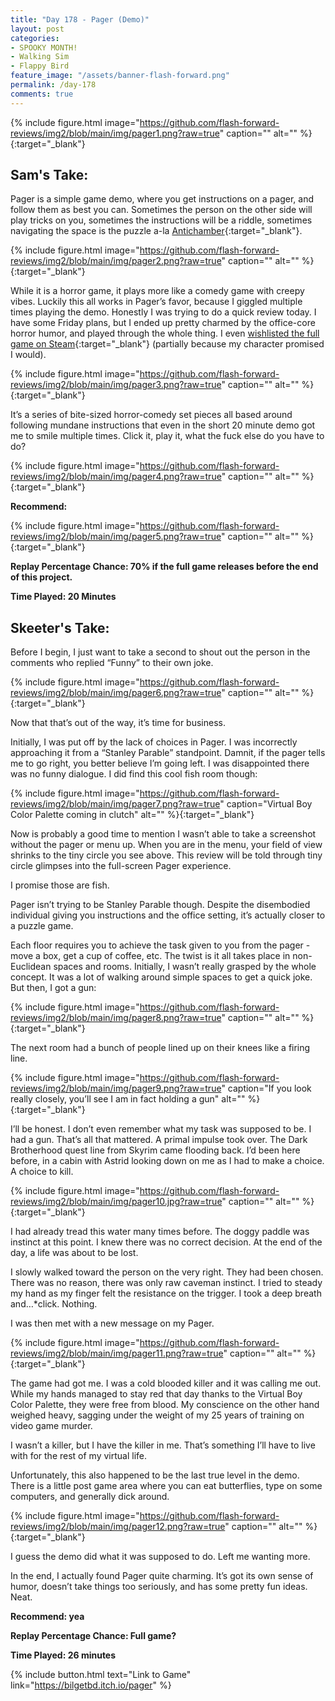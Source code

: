 ```yaml
---
title: "Day 178 - Pager (Demo)"
layout: post
categories:
- SPOOKY MONTH!
- Walking Sim
- Flappy Bird
feature_image: "/assets/banner-flash-forward.png"
permalink: /day-178
comments: true
---
```


{% include figure.html image="https://github.com/flash-forward-reviews/img2/blob/main/img/pager1.png?raw=true" caption="" alt="" %}{:target="_blank"}

## Sam's Take:

Pager is a simple game demo, where you get instructions on a pager, and follow them as best you can. Sometimes the person on the other side will play tricks on you, sometimes the instructions will be a riddle, sometimes navigating the space is the puzzle a-la [Antichamber](https://store.steampowered.com/app/219890/Antichamber/){:target="_blank"}.

{% include figure.html image="https://github.com/flash-forward-reviews/img2/blob/main/img/pager2.png?raw=true" caption="" alt="" %}{:target="_blank"}

While it is a horror game, it plays more like a comedy game with creepy vibes. Luckily this all works in Pager’s favor, because I giggled multiple times playing the demo. Honestly I was trying to do a quick review today. I have some Friday plans, but I ended up pretty charmed by the office-core horror humor, and played through the whole thing. I even [wishlisted the full game on Steam](https://store.steampowered.com/app/2810550/PAGER/){:target="_blank"} (partially because my character promised I would).

{% include figure.html image="https://github.com/flash-forward-reviews/img2/blob/main/img/pager3.png?raw=true" caption="" alt="" %}{:target="_blank"}

It’s a series of bite-sized horror-comedy set pieces all based around following mundane instructions that even in the short 20 minute demo got me to smile multiple times. Click it, play it, what the fuck else do you have to do?

{% include figure.html image="https://github.com/flash-forward-reviews/img2/blob/main/img/pager4.png?raw=true" caption="" alt="" %}{:target="_blank"}

**Recommend:**

{% include figure.html image="https://github.com/flash-forward-reviews/img2/blob/main/img/pager5.png?raw=true" caption="" alt="" %}{:target="_blank"}

**Replay Percentage Chance: 70% if the full game releases before the end of this project.**

**Time Played: 20 Minutes** 

## Skeeter's Take:

Before I begin, I just want to take a second to shout out the person in the comments who replied “Funny” to their own joke. 

{% include figure.html image="https://github.com/flash-forward-reviews/img2/blob/main/img/pager6.png?raw=true" caption="" alt="" %}{:target="_blank"}

Now that that’s out of the way, it’s time for business. 

Initially, I was put off by the lack of choices in Pager. I was incorrectly approaching it from a “Stanley Parable” standpoint. Damnit, if the pager tells me to go right, you better believe I’m going left. I was disappointed there was no funny dialogue. I did find this cool fish room though: 

{% include figure.html image="https://github.com/flash-forward-reviews/img2/blob/main/img/pager7.png?raw=true" caption="Virtual Boy Color Palette coming in clutch" alt="" %}{:target="_blank"}

Now is probably a good time to mention I wasn’t able to take a screenshot without the pager or menu up. When you are in the menu, your field of view shrinks to the tiny circle you see above. This review will be told through tiny circle glimpses into the full-screen Pager experience. 

I promise those are fish. 

Pager isn’t trying to be Stanley Parable though. Despite the disembodied individual giving you instructions and the office setting, it’s actually closer to a puzzle game. 

Each floor requires you to achieve the task given to you from the pager - move a box, get a cup of coffee, etc. The twist is it all takes place in non-Euclidean spaces and rooms. Initially, I wasn’t really grasped by the whole concept. It was a lot of walking around simple spaces to get a quick joke. But then, I got a gun: 

{% include figure.html image="https://github.com/flash-forward-reviews/img2/blob/main/img/pager8.png?raw=true" caption="" alt="" %}{:target="_blank"}

The next room had a bunch of people lined up on their knees like a firing line. 

{% include figure.html image="https://github.com/flash-forward-reviews/img2/blob/main/img/pager9.png?raw=true" caption="If you look really closely, you’ll see I am in fact holding a gun" alt="" %}{:target="_blank"}

I’ll be honest. I don’t even remember what my task was supposed to be. I had a gun. That’s all that mattered. A primal impulse took over. The Dark Brotherhood quest line from Skyrim came flooding back. I’d been here before, in a cabin with Astrid looking down on me as I had to make a choice. A choice to kill.

{% include figure.html image="https://github.com/flash-forward-reviews/img2/blob/main/img/pager10.jpg?raw=true" caption="" alt="" %}{:target="_blank"}

I had already tread this water many times before. The doggy paddle was instinct at this point. I knew there was no correct decision. At the end of the day, a life was about to be lost. 

I slowly walked toward the person on the very right. They had been chosen. There was no reason, there was only raw caveman instinct. I tried to steady my hand as my finger felt the resistance on the trigger. I took a deep breath and…*click. Nothing. 

I was then met with a new message on my Pager.

{% include figure.html image="https://github.com/flash-forward-reviews/img2/blob/main/img/pager11.png?raw=true" caption="" alt="" %}{:target="_blank"}

The game had got me. I was a cold blooded killer and it was calling me out. While my hands managed to stay red that day thanks to the Virtual Boy Color Palette, they were free from blood. My conscience on the other hand weighed heavy, sagging under the weight of my 25 years of training on video game murder. 

I wasn’t a killer, but I have the killer in me. That’s something I’ll have to live with for the rest of my virtual life. 

Unfortunately, this also happened to be the last true level in the demo. There is a little post game area where you can eat butterflies, type on some computers, and generally dick around. 

{% include figure.html image="https://github.com/flash-forward-reviews/img2/blob/main/img/pager12.png?raw=true" caption="" alt="" %}{:target="_blank"}

I guess the demo did what it was supposed to do. Left me wanting more. 

In the end, I actually found Pager quite charming. It’s got its own sense of humor, doesn’t take things too seriously, and has some pretty fun ideas. Neat. 

**Recommend: yea** 

**Replay Percentage Chance: Full game?**

**Time Played: 26 minutes**

{% include button.html text="Link to Game" link="https://bilgetbd.itch.io/pager" %}